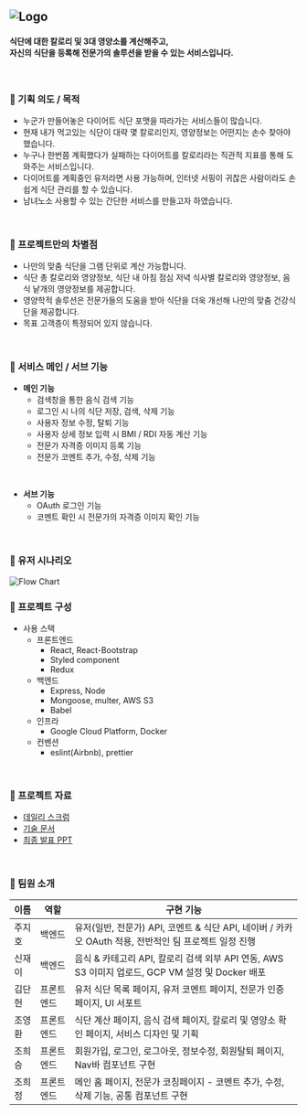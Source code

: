 <img src="https://elice-team17.s3.ap-northeast-2.amazonaws.com/test/logo_team17.png" alt="Logo" /><br>
---
#### 식단에 대한 칼로리 및 3대 영양소를 계산해주고,<br> 자신의 식단을 등록해 전문가의 솔루션을 받을 수 있는 서비스입니다. 
<br>


### 🥕 기획 의도 / 목적

- 누군가 만들어놓은 다이어트 식단 포맷을 따라가는 서비스들이 많습니다.
- 현재 내가 먹고있는 식단이 대략 몇 칼로리인지, 영양정보는 어떤지는 손수 찾아야 했습니다.
- 누구나 한번쯤 계획했다가 실패하는 다이어트를 칼로리라는 직관적 지표를 통해 도와주는 서비스입니다.
- 다이어트를 계획중인 유저라면 사용 가능하며, 인터넷 서핑이 귀찮은 사람이라도 손쉽게 식단 관리를 할 수 있습니다.
- 남녀노소 사용할 수 있는 간단한 서비스를 만들고자 하였습니다.

<br>

### 🥕 프로젝트만의 차별점

- 나만의 맞춤 식단을 그램 단위로 계산 가능합니다.
- 식단 총 칼로리와 영양정보, 식단 내 아침 점심 저녁 식사별 칼로리와 영양정보, 음식 낱개의 영양정보를 제공합니다.
- 영양학적 솔루션은 전문가들의 도움을 받아 식단을 더욱 개선해 나만의 맞춤 건강식단을 제공합니다.
- 목표 고객층이 특정되어 있지 않습니다.

<br>

### 🥕 서비스 메인 / 서브 기능

- **메인 기능**
  - 검색창을 통한 음식 검색 기능
  - 로그인 시 나의 식단 저장, 검색, 삭제 기능
  - 사용자 정보 수정, 탈퇴 기능
  - 사용자 상세 정보 입력 시 BMI / RDI 자동 계산 기능
  - 전문가 자격증 이미지 등록 기능
  - 전문가 코멘트 추가, 수정, 삭제 기능

<br>

- **서브 기능**
  - OAuth 로그인 기능
  - 코멘트 확인 시 전문가의 자격증 이미지 확인 기능

<br>

### 🥕 유저 시나리오

<img src="https://elice-team17.s3.ap-northeast-2.amazonaws.com/test/flowchart.png" alt="Flow Chart" /><br>

### 🥕 프로젝트 구성

- 사용 스택
  - 프론트엔드
    - React, React-Bootstrap
    - Styled component
    - Redux
  - 백엔드
    - Express, Node
    - Mongoose, multer, AWS S3
    - Babel
  - 인프라
    - Google Cloud Platform, Docker
  - 컨벤션
    - eslint(Airbnb), prettier



<br>

### 🥕 프로젝트 자료
- [데일리 스크럼](https://working-lunge-260.notion.site/8435015d087f421b9941b525fa102dd9)
- [기술 문서](https://kdt-gitlab.elice.io/sw_track/class_02_seoul/web_project_2/team17/hea17h-service/-/wikis/17%ED%8C%80-hea17h-service-%EA%B8%B0%EC%88%A0%EB%AC%B8%EC%84%9C)
- [최종 발표 PPT](https://docs.google.com/presentation/d/1_X8iHxnb_eN-TJPrqon1h_iyMeZyavbM21w7E3-WXwk/edit?usp=sharing)

<br>

### 🥕 팀원 소개

| 이름   | 역할       | 구현 기능                                                                             |
| ----  | --------  | ----------------------------------------------------------------------------------- |
| 주지호 | 백엔드       | 유저(일반, 전문가) API, 코멘트 & 식단 API, 네이버 / 카카오 OAuth 적용, 전반적인 팀 프로젝트 일정 진행 |
| 신재이 | 백엔드      | 음식 & 카테고리 API, 칼로리 검색 외부 API 연동, AWS S3 이미지 업로드, GCP VM 설정 및 Docker 배포  |
| 김단헌 | 프론트엔드   | 유저 식단 목록 페이지, 유저 코멘트 페이지, 전문가 인증 페이지, UI 서포트   |
| 조영환 | 프론트엔드   | 식단 계산 페이지, 음식 검색 페이지, 칼로리 및 영양소 확인 페이지, 서비스 디자인 및 기획 |
| 조희승 | 프론트엔드   | 회원가입, 로그인, 로그아웃, 정보수정, 회원탈퇴 페이지, Nav바 컴포넌트 구현  |
| 조희정 | 프론트엔드   | 메인 홈 페이지, 전문가 코칭페이지 - 코멘트 추가, 수정, 삭제 기능, 공통 컴포넌트 구현  |
